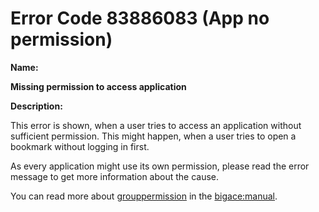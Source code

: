 #  Error Code 83886083 (App no permission)

__Name:__ 

**Missing permission to access application**

__Description:__

This error is shown, when a user tries to access an application without sufficient permission. This might happen, when a user tries to open a bookmark without logging in first.

As every application might use its own permission, please read the error message to get more information about the cause.

You can read more about [grouppermission](grouppermission) in the [bigace:manual](manual).

